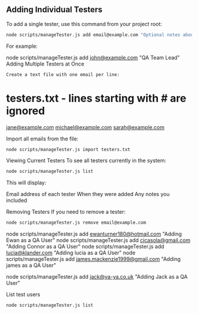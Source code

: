 ## Adding Individual Testers
To add a single tester, use this command from your project root:

```bash
node scripts/manageTester.js add email@example.com "Optional notes about this tester"
```

For example:

node scripts/manageTester.js add john@example.com "QA Team Lead"
Adding Multiple Testers at Once

```bash
Create a text file with one email per line:
```

# testers.txt - lines starting with # are ignored
jane@example.com
michael@example.com
sarah@example.com

Import all emails from the file:

```bash
node scripts/manageTester.js import testers.txt
```

Viewing Current Testers
To see all testers currently in the system:

```bash
node scripts/manageTester.js list
```

This will display:

Email address of each tester
When they were added
Any notes you included

Removing Testers
If you need to remove a tester:

```bash
node scripts/manageTester.js remove email@example.com
```

node scripts/manageTester.js add ewanturner180@hotmail.com "Adding Ewan as a QA User"
node scripts/manageTester.js add cjcasola@gmail.com "Adding Connor as a QA User"
node scripts/manageTester.js add lucia@klander.com "Adding lucia as a QA User"
node scripts/manageTester.js add james.mackenzie1999@gmail.com "Adding james as a QA User"



node scripts/manageTester.js add jack@ya-ya.co.uk "Adding Jack as a QA User"


List test users

```bash
node scripts/manageTester.js list
```